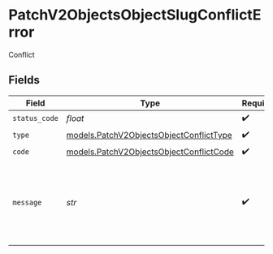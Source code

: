 # PatchV2ObjectsObjectSlugConflictError

Conflict


## Fields

| Field                                                                                    | Type                                                                                     | Required                                                                                 | Description                                                                              | Example                                                                                  |
| ---------------------------------------------------------------------------------------- | ---------------------------------------------------------------------------------------- | ---------------------------------------------------------------------------------------- | ---------------------------------------------------------------------------------------- | ---------------------------------------------------------------------------------------- |
| `status_code`                                                                            | *float*                                                                                  | :heavy_check_mark:                                                                       | N/A                                                                                      |                                                                                          |
| `type`                                                                                   | [models.PatchV2ObjectsObjectConflictType](../models/patchv2objectsobjectconflicttype.md) | :heavy_check_mark:                                                                       | N/A                                                                                      |                                                                                          |
| `code`                                                                                   | [models.PatchV2ObjectsObjectConflictCode](../models/patchv2objectsobjectconflictcode.md) | :heavy_check_mark:                                                                       | N/A                                                                                      |                                                                                          |
| `message`                                                                                | *str*                                                                                    | :heavy_check_mark:                                                                       | N/A                                                                                      | Failed to update object. Please ensure api_slug is unique.                               |